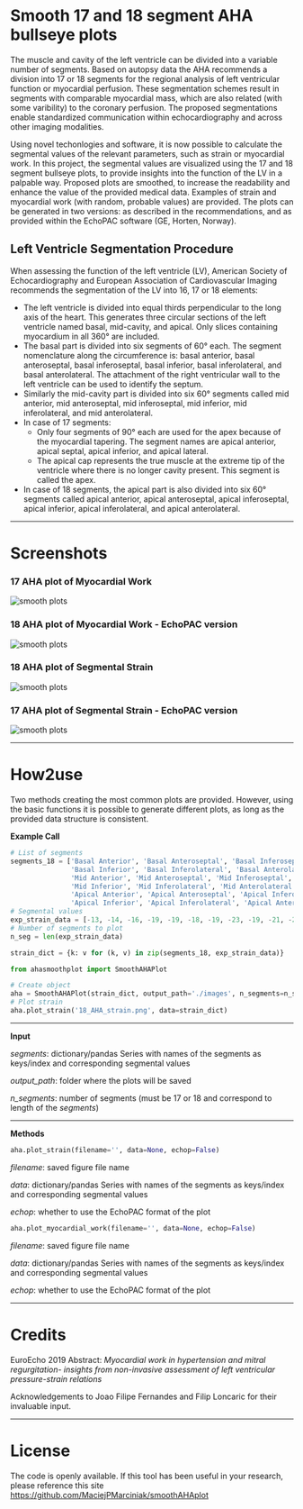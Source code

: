 # Smooth 17 and 18 segment AHA bullseye plots
The muscle and cavity of the left ventricle can be divided into a variable number of segments. Based on autopsy data 
the AHA recommends a division into 17 or 18 segments for the regional analysis of left ventricular function or 
myocardial perfusion. These segmentation schemes result in segments with comparable myocardial mass, which are
also related (with some varibility) to the coronary perfusion. The proposed segmentations enable standardized 
communication within echocardiography and across other imaging modalities.

Using novel techonlogies and software, it is now possible to calculate the segmental values of the relevant parameters, 
such as strain or myocardial work. In this project, the segmental values are visualized using the 17 and 18 segment 
bullseye plots, to provide insights into the function of the LV in a palpable way. Proposed plots are smoothed, to 
increase the readability and enhance the value of the provided medical data. Examples of strain and myocardial work 
(with random, probable values) are provided. The plots can be generated in two versions: as described in the 
recommendations, and as provided within the EchoPAC software (GE, Horten, Norway).

## Left Ventricle Segmentation Procedure

When assessing the function of the left ventricle (LV), American Society of Echocardiography and European Association of 
Cardiovascular Imaging recommends the segmentation of the LV into 16, 17 or 18 elements:

* The left ventricle is divided into equal thirds perpendicular to the long axis of the heart. This generates three 
circular sections of the left ventricle named basal, mid-cavity, and apical. Only slices containing myocardium 
in all 360° are included.
* The basal part is divided into six segments of 60° each. The segment nomenclature along the circumference is: 
basal anterior, basal anteroseptal, basal inferoseptal, basal inferior, basal inferolateral, and basal anterolateral. 
The attachment of the right ventricular wall to the left ventricle can be used to identify the septum.
* Similarly the mid-cavity part is divided into six 60° segments called mid anterior, mid anteroseptal, 
mid inferoseptal, mid inferior, mid inferolateral, and mid anterolateral.
* In case of 17 segments:
    * Only four segments of 90° each are used for the apex because of the myocardial tapering. The segment names are 
apical anterior, apical septal, apical inferior, and apical lateral.
    * The apical cap represents the true muscle at the extreme tip of the ventricle where there is no longer cavity present.
 This segment is called the apex.
* In case of 18 segments, the apical part is also divided into six 60° segments called apical anterior, apical 
anteroseptal, apical inferoseptal, apical inferior, apical inferolateral, and apical anterolateral.

---
# Screenshots
### 17 AHA plot of Myocardial Work
![smooth plots](images/17_AHA_MW.png  "17 AHA plot of Myocardial Work")

### 18 AHA plot of Myocardial Work - EchoPAC version
![smooth plots](images/18_AHA_Echo_MW.png  "Myocardial Work - Echopac version")

### 18 AHA plot of Segmental Strain
![smooth plots](images/18_AHA_strain.png  "17 AHA plot of Segmental Strain")

### 17 AHA plot of Segmental Strain - EchoPAC version
![smooth plots](images/17_AHA_Echo_strain.png  "Segmental Strain - Echopac version")

---
# How2use
Two methods creating the most common plots are provided. However, using the basic functions it is possible to generate
different plots, as long as the provided data structure is consistent.

**Example Call**
```python
# List of segments
segments_18 = ['Basal Anterior', 'Basal Anteroseptal', 'Basal Inferoseptal',
               'Basal Inferior', 'Basal Inferolateral', 'Basal Anterolateral',
               'Mid Anterior', 'Mid Anteroseptal', 'Mid Inferoseptal',
               'Mid Inferior', 'Mid Inferolateral', 'Mid Anterolateral',
               'Apical Anterior', 'Apical Anteroseptal', 'Apical Inferoseptal',
               'Apical Inferior', 'Apical Inferolateral', 'Apical Anterolateral']
# Segmental values
exp_strain_data = [-13, -14, -16, -19, -19, -18, -19, -23, -19, -21, -20, -20, -24, -27, -28, -25, -26, -22]
# Number of segments to plot
n_seg = len(exp_strain_data)

strain_dict = {k: v for (k, v) in zip(segments_18, exp_strain_data)}

from ahasmoothplot import SmoothAHAPlot

# Create object
aha = SmoothAHAPlot(strain_dict, output_path='./images', n_segments=n_seg)
# Plot strain
aha.plot_strain('18_AHA_strain.png', data=strain_dict)
```

---
**Input**

*segments*: dictionary/pandas Series with names of the segments as keys/index and corresponding segmental values

*output_path*: folder where the plots will be saved

*n_segments*: number of segments (must be 17 or 18 and correspond to length of the *segments*)

---
**Methods**
```python
aha.plot_strain(filename='', data=None, echop=False)

```
*filename*: saved figure file name

*data*: dictionary/pandas Series with names of the segments as keys/index and corresponding segmental values

*echop*: whether to use the EchoPAC format of the plot

```python
aha.plot_myocardial_work(filename='', data=None, echop=False)

```
*filename*: saved figure file name

*data*: dictionary/pandas Series with names of the segments as keys/index and corresponding segmental values

*echop*: whether to use the EchoPAC format of the plot

---
# Credits
EuroEcho 2019 Abstract:
*Myocardial work in hypertension and mitral regurgitation- insights from non-invasive assessment of left ventricular 
pressure-strain relations*

Acknowledgements to Joao Filipe Fernandes and Filip Loncaric for their invaluable input. 

---
# License
The code is openly available. If this tool has been useful in your research, please reference this site 
https://github.com/MaciejPMarciniak/smoothAHAplot 
